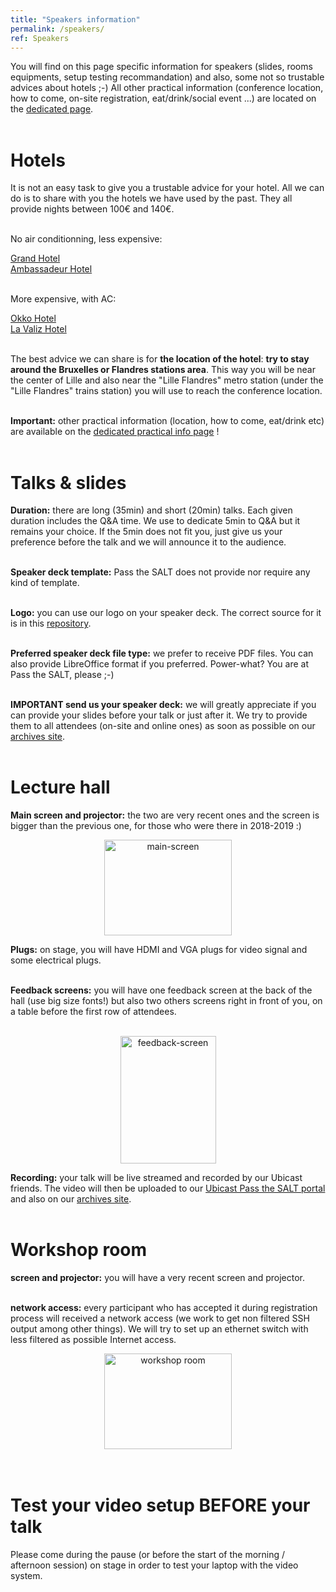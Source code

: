 ```yaml
---
title: "Speakers information"
permalink: /speakers/
ref: Speakers
---
```


You will find on this page specific information for speakers (slides, rooms equipments, setup testing recommandation) and also, some not so trustable advices about hotels ;-) All other practical information (conference location, how to come, on-site registration, eat/drink/social event ...) are located on the [dedicated page](/practical/).<br><br>


# Hotels

It is not an easy task to give you a trustable advice for your hotel. All we can do is to share with you the hotels we have used by the past. They all provide nights between 100€ and 140€.<br><br>

No air conditionning, less expensive:<br>

[Grand Hotel](https://www.grandhotellille.com/)<br>
[Ambassadeur Hotel](https://www.hotel-lille-ambassadeur.fr/)<br><br>

More expensive, with AC:<br>

[Okko Hotel](https://www.okkohotels.com/en/page/lille/.3097.html)<br>
[La Valiz Hotel](https://www.hotellavaliz.com/)<br><br>

The best advice we can share is for <b>the location of the hotel</b>: <b>try to stay around the Bruxelles or Flandres stations area</b>. This way you will be near the center of Lille and also near the "Lille Flandres" metro station (under the "Lille Flandres" trains station) you will use to reach the conference location.<br><br>

**Important:** other practical information (location, how to come, eat/drink etc) are available on the [dedicated practical info page](/practical/) !<br><br>

# Talks & slides

**Duration:** there are long (35min) and short (20min) talks. Each given duration includes the Q&A time. We use to dedicate 5min to Q&A but it remains your choice. If the 5min does not fit you, just give us your preference before the talk and we will announce it to the audience.
<br><br>

**Speaker deck template:** Pass the SALT does not provide nor require any kind of template.
<br><br>

**Logo:** you can use our logo on your speaker deck. The correct source for it is in this [repository]( https://github.com/pass-the-salt/2023-communication/tree/main/logo/). 
<br><br>

**Preferred speaker deck file type:** we prefer to receive PDF files. You can also provide LibreOffice format if you preferred. Power-what? You are at Pass the SALT, please ;-)
<br><br>

**IMPORTANT send us your speaker deck:** we will greatly appreciate if you can provide your slides before your talk or just after it. We try to provide them to all attendees (on-site and online ones) as soon as possible on our [archives site](https://archives.pass-the-salt.org/Pass%20the%20SALT/).
<br><br>

# Lecture hall

**Main screen and projector:** the two are very recent ones and the screen is bigger than the previous one, for those who were there in 2018-2019 :)

  <center><img src="/images/main-room-screen.jpeg" height="153" width="204"  alt="main-screen"></center>

**Plugs:** on stage, you will have HDMI and VGA plugs for video signal and some electrical plugs.
<br><br>

**Feedback screens:** you will have one feedback screen at the back of the hall (use big size fonts!) but also two others screens right in front of you, on a table before the first row of attendees.
<br><br>

  <center><img src="/images/feedback-screen.jpeg" height="204" width="153"  alt="feedback-screen"></center>

**Recording:** your talk will be live streamed and recorded by our Ubicast friends. The video will then be uploaded to our [Ubicast Pass the SALT portal](https://passthesalt.ubicast.tv/) and also on our [archives site](https://archives.pass-the-salt.org/Pass%20the%20SALT/).
<br><br>

# Workshop room

**screen and projector:** you will have a very recent screen and projector.
<br><br>

**network access:** every participant who has accepted it during registration process will received a network access (we work to get non filtered SSH output among other things). We will try to set up an ethernet switch with less filtered as possible Internet access. 

<center><img src="/images/workshop-room.jpeg" height="153" width="204"  alt="workshop room"></center> <br><br>

# Test your video setup BEFORE your talk

Please come during the pause (or before the start of the morning / afternoon session) on stage in order to test your laptop with the video system.
<br><br>
